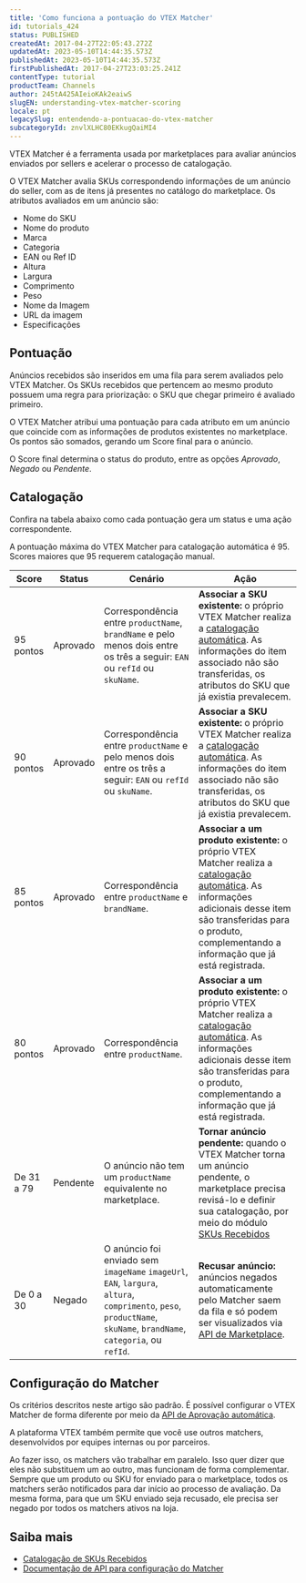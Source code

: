 ```yaml
---
title: 'Como funciona a pontuação do VTEX Matcher'
id: tutorials_424
status: PUBLISHED
createdAt: 2017-04-27T22:05:43.272Z
updatedAt: 2023-05-10T14:44:35.573Z
publishedAt: 2023-05-10T14:44:35.573Z
firstPublishedAt: 2017-04-27T23:03:25.241Z
contentType: tutorial
productTeam: Channels
author: 245tA425AIeioKAk2eaiwS
slugEN: understanding-vtex-matcher-scoring
locale: pt
legacySlug: entendendo-a-pontuacao-do-vtex-matcher
subcategoryId: znvlXLHC80EKkugQaiMI4
---
```


VTEX Matcher é a ferramenta usada por marketplaces para avaliar anúncios enviados por sellers e acelerar o processo de catalogação.

O VTEX Matcher avalia SKUs correspondendo  informações de um anúncio do seller, com as de itens já presentes no catálogo do marketplace. Os atributos avaliados em um anúncio são:

- Nome do SKU  
- Nome do produto  
- Marca  
- Categoria  
- EAN ou Ref ID  
- Altura  
- Largura  
- Comprimento  
- Peso  
- Nome da Imagem  
- URL da imagem  
- Especificações  

## Pontuação 
Anúncios recebidos são inseridos em uma fila para serem avaliados pelo VTEX Matcher. Os SKUs recebidos que pertencem ao mesmo produto possuem uma regra para priorização: o SKU que chegar primeiro é avaliado primeiro.

O VTEX Matcher atribui uma pontuação para cada atributo em um anúncio que coincide com as informações de produtos existentes no marketplace. Os pontos são somados, gerando um Score final para o anúncio.

O Score final determina o status do produto, entre as opções *Aprovado*, *Negado* ou *Pendente*. 

## Catalogação
Confira na tabela abaixo como cada pontuação gera um status e uma ação correspondente.

<div class="alert alert-info">
A pontuação máxima do VTEX Matcher para catalogação automática é 95. Scores maiores que 95 requerem catalogação manual.
</div>

| Score      | Status   | Cenário                                                                                                                                                                | Ação                                                                                                                                                                                                                                                                                                           |
|------------|----------|------------------------------------------------------------------------------------------------------------------------------------------------------------------------|----------------------------------------------------------------------------------------------------------------------------------------------------------------------------------------------------------------------------------------------------------------------------------------------------------------|
| 95 pontos  | Aprovado | Correspondência entre `productName`, `brandName` e pelo menos dois entre os três a seguir: `EAN` ou `refId` ou `skuName`.                                              | **Associar a SKU existente:** o próprio VTEX Matcher realiza a [catalogação automática](/pt/tutorial/sugerindo-e-aprovando-skus/#opcoes-de-catalogacao). As informações do item associado não são transferidas, os atributos do SKU que já existia prevalecem.                            |
| 90 pontos  | Aprovado | Correspondência entre `productName`  e pelo menos dois entre os três a seguir: `EAN` ou `refId` ou `skuName`.                                                          | **Associar a SKU existente:** o próprio VTEX Matcher realiza a [catalogação automática](/pt/tutorial/sugerindo-e-aprovando-skus/#opcoes-de-catalogacao). As informações do item associado não são transferidas, os atributos do SKU que já existia prevalecem.                            |
| 85 pontos  | Aprovado | Correspondência entre  `productName` e `brandName`.                                                                                                                    | **Associar a um produto existente:** o próprio VTEX Matcher realiza a [catalogação automática](/pt/tutorial/sugerindo-e-aprovando-skus/#opcoes-de-catalogacao). As informações adicionais desse item são transferidas para o produto, complementando a informação que já está registrada. |
| 80 pontos  | Aprovado | Correspondência entre `productName`.                                                                                                                                   | **Associar a um produto existente:** o próprio VTEX Matcher realiza a [catalogação automática](/pt/tutorial/sugerindo-e-aprovando-skus/#opcoes-de-catalogacao). As informações adicionais desse item são transferidas para o produto, complementando a informação que já está registrada. |
| De 31 a 79 | Pendente | O anúncio não tem um `productName` equivalente no marketplace.                                                                                                         | **Tornar anúncio pendente:** quando o VTEX Matcher torna um anúncio pendente, o marketplace precisa revisá-lo e definir sua catalogação, por meio do módulo [SKUs Recebidos](/pt/tutorial/sugerindo-e-aprovando-skus--tutorials_396)                                                      |
| De 0 a 30  | Negado   | O anúncio foi enviado sem `imageName`  `imageUrl`, `EAN`, `largura`, `altura`, `comprimento`, `peso`, `productName`, `skuName`, `brandName`, `categoria`, ou `refId`.  | **Recusar anúncio:** anúncios negados automaticamente pelo Matcher saem da fila e só podem ser visualizados via [API de Marketplace](https://developers.vtex.com/docs/api-reference/marketplace-apis).                                                                                      |

## Configuração do Matcher
Os critérios descritos neste artigo são padrão. É possível configurar o VTEX Matcher de forma diferente por meio da [API de Aprovação automática](https://developers.vtex.com/docs/api-reference/marketplace-apis-suggestions#put-/suggestions/configuration/autoapproval/toggle).  

A plataforma VTEX também permite que você use outros matchers, desenvolvidos por equipes internas ou por parceiros.

Ao fazer isso, os matchers vão trabalhar em paralelo. Isso quer dizer que eles não substituem um ao outro, mas funcionam de forma complementar. Sempre que um produto ou SKU for enviado para o marketplace, todos os matchers serão notificados para dar início ao processo de avaliação. Da mesma forma, para que um SKU enviado seja recusado, ele precisa ser negado por todos os matchers ativos na loja.

## Saiba mais 
- [Catalogação de SKUs Recebidos](/pt/tutorial/sugerindo-e-aprovando-skus--tutorials_396)
- [Documentação de API para configuração do Matcher](https://developers.vtex.com/vtex-rest-api/reference/getautoapprovevaluefromconfig) 

